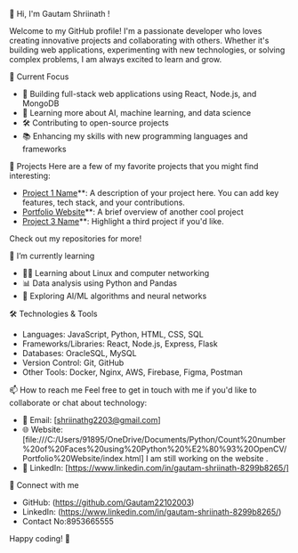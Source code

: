 👋 Hi, I'm Gautam Shriinath !

Welcome to my GitHub profile! I'm a passionate developer who loves creating innovative projects and collaborating with others. Whether it's building web applications,
experimenting with new technologies, or solving complex problems, I am always excited to learn and grow.

🔭 Current Focus
- 🚀 Building full-stack web applications using React, Node.js, and MongoDB
- 🌱 Learning more about AI, machine learning, and data science
- 🛠️ Contributing to open-source projects
- 📚 Enhancing my skills with new programming languages and frameworks

 🌟 Projects
Here are a few of my favorite projects that you might find interesting:

- [Project 1 Name](link)**: A description of your project here. You can add key features, tech stack, and your contributions.
- [Portfolio Website](link)**: A brief overview of another cool project
- [Project 3 Name](link)**: Highlight a third project if you'd like.

Check out my repositories for more!

 🌱 I’m currently learning
- 🧑‍💻 Learning about Linux and computer networking
- 📊 Data analysis using Python and Pandas
- 🤖 Exploring AI/ML algorithms and neural networks

🛠️ Technologies & Tools
- Languages: JavaScript, Python, HTML, CSS, SQL
- Frameworks/Libraries: React, Node.js, Express, Flask
- Databases: OracleSQL, MySQL
- Version Control: Git, GitHub
- Other Tools: Docker, Nginx, AWS, Firebase, Figma, Postman

📫 How to reach me
Feel free to get in touch with me if you'd like to collaborate or chat about technology:

- 📧 Email: [shriinathg2203@gmail.com]
- 🌐 Website: [file:///C:/Users/91895/OneDrive/Documents/Python/Count%20number%20of%20Faces%20using%20Python%20%E2%80%93%20OpenCV/Portfolio%20Website/index.html]
  I am still working on the website .
- 💼 LinkedIn: [https://www.linkedin.com/in/gautam-shriinath-8299b8265/]

🔗 Connect with me
- GitHub: (https://github.com/Gautam22102003)
- LinkedIn: (https://www.linkedin.com/in/gautam-shriinath-8299b8265/)
- Contact No:8953665555
  
Happy coding! 🚀
